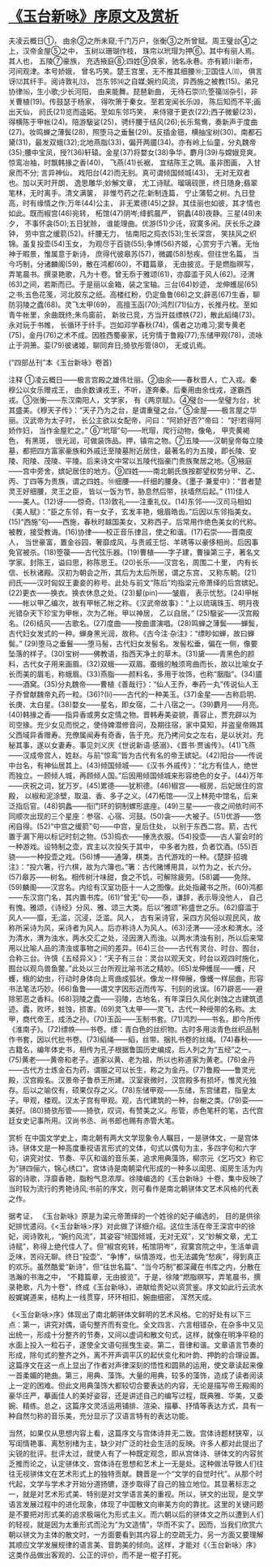 # [《玉台新咏》序原文及赏析](https://www.vrrw.net/wx/14321.html)

夫凌云概日①， 由余②之所未窥;千门万户，张衡③之所曾赋。周王璧台④之上，汉帝金屋⑤之中， 玉树以珊瑚作枝， 珠帘以玳瑁为押⑥。其中有丽人焉。其人也， 五陵⑦豪族， 充选掖庭⑧;四姓⑨良家，驰名永巷。亦有颖川新市，河间观津。本号娇娥， 曾名巧笑。楚王宫里，无不推其细腰⑩;卫国佳人⑾， 俱言讶⑿其纤手。阅诗敦礼⒀， 岂东邻⒁之自媒;婉约风流，异西施之被教(15)。弟兄协律⒃，生小歌;少长河阳， 由来能舞。琵琶新曲， 无待石崇⒄;箜篌⒅杂引，非关曹植(19)。传鼓瑟于杨家， 得吹箫于秦女。至若宠闻长乐⒇， 陈后知而不平;画出天仙， 阏氏(21)览而遥妬。至如东邻巧笑， 来侍寝于更衣(22);西子微颦(23)，得横陈于甲帐(24)。陪游馺娑(25)，骋纤腰于结风(26);长乐鸳鸯，奏新声于度曲(27)。妆鸣蝉之薄鬓(28)，照堕马之垂鬟(29)。反插金钿，横抽宝树(30)。南都石黛(31)，最发双蛾(32);北地燕脂(33)，偏开两靥(34)。亦有岭上仙童，分丸魏帝(35);腰中宝凤，授?(36)轩辕。金星(37)将婺女(38)争华，麝月(39)与嫦娥竞爽。惊鸾冶袖，时飘韩掾之香(40)， 飞燕(41)长裾， 宜结陈王之珮。虽非图画， 入甘泉而不分; 言异神仙， 戏阳台(42)而无别。真可谓倾国倾城(43)， 无对无双者也。加以天时开朗， 逸思雕华;妙解文章， 尤工诗赋。瑠璃砚匣，终日随身;翡翠笔林，无时离手。清文满箧， 非惟芍药之花;新制连篇， 宁止蒲萄之树。九日登高，时有缘情之作;万年(44)公主， 非无累德(45)之辞。其佳丽也如彼，其才情也如此。既而椒宫(46)宛转， 柘馆(47)阴岑;绛鹤晨严， 铜蠡(48)夜静。三星(49)未夕， 不事怀衾(50);五日犹赊， 谁能理曲。优游(51)少讬，寂寞多闲。厌长乐之疎钟， 劳中宫之缓箭(52)。纤腰无力， 怯南阳之捣衣(53);生长深宫， 笑扶风之织锦。虽复投壶(54)玉女， 为观尽于百骁(55);争博(56)齐姬，心赏穷于六箸。无怡神于暇景，惟属意于新诗， 庶得代彼皋苏(57)，微蠲(58)愁疾。但往世名篇， 当今巧制，分诸麟阁(59)，散在鸿都(60)，不籍篇章， 无由披览。于是燃脂暝写，弄笔晨书。撰录艳歌，凡为十卷。曾无忝于雅颂(61)，亦靡滥于风人(62)。泾渭(63)之间，若斯而已。于是丽以金箱，装之宝轴。三台(64)妙迹， 龙伸蠖屈(65)之书;五色花笺，河北胶东之纸。高楼红粉，仍定鱼鲁(66)之文;辟恶(67)生香，聊防羽陵之蠹(68)。灵飞太甲(69)， 高擅玉函(70);鸿烈(71)仙方，长推丹枕。至如青牛帐里，余曲既终;朱鸟窗前， 新妆已竞，方当开兹缥帙(72)，散此縚绳(73)。永对玩于书帷， 长循环于纤手。岂如邓学春秋(74)，儒者之功难习;窦专黄老(75)，金丹(76)之术不成。因胜西蜀豪家，讬穷情于鲁殿(77);东储甲观(78)，流咏止于洞箫。娈(79)彼诸姬，聊同弃日;猗欤彤管(80)， 无或讥焉。

(“四部丛刊”本《玉台新咏》卷首)



注释 ①凌云概日——极言宫殿之雄伟壮丽。②由余——春秋晋人，亡入戎。秦穆公以女乐赠戎王， 由余数谏戎王，不听，遂奔秦。后秦用由余伐戎，遂霸西戎。③张衡——东汉南阳人，文学家， 有《两京赋》。④璧台——垒璧为台，状其盛美。《穆天子传》：“天子乃为之台，是谓重璧之台。” ⑤金屋——极言屋之华丽。汉武帝为太子时， 长公主欲以女配帝，问曰：“阿娇好否?”帝曰： “好!若得阿娇作妇， 当作金屋贮之。” ⑥“玳瑁”句——玳瑁，爬行动物，像龟， 甲壳黄褐色， 有黑斑， 很光润，可做装饰品。押，镇帘之物。⑦五陵——汉朝皇帝每立陵墓，都把四方富家豪族和外戚迁至陵墓附近居住，最著名的为五陵，即长陵、安陵、阳陵、茂陵、平陵。后来诗文中常以五陵代指豪门贵族聚居之地。⑧掖庭——宫中旁舍，嫔妃居住的地方。⑨四姓——南北朝氏族按郡望权势分甲、乙、丙、丁四等为贵族，谓之四姓。⑩细腰——纤细的腰身。《墨子·兼爱中》：“昔者楚灵王好细腰，灵王之臣， 皆以一饭为节，胁息然后带，扶墙然后起。” (11)佳人——美人。(12)讶——惊奇。(13)敦礼——注重礼仪。(14)东邻——汉司马相如《美人赋》：“臣之东邻，有一女子，玄发丰艳，蛾眉皓齿。”后因以东邻指美女。(15)“西施”句——西施，春秋时越国美女，又称西子。后常用作绝色美女的代称。被教，接受教诲。(16)协律——校正音乐律吕，使之和谐。(17)石崇——晋南皮人， 当世豪富，置金谷园，奢靡成风，与贵戚王恺、羊琇等以豪侈相尚。后因事免官被杀。(18)箜篌——古代弦乐器。(19)曹植——字子建，曹操第三子，著名文学家。封陈王，谥曰思，称陈思王。(20)长乐——汉宫名，周围二十里， 内有长信、长秋诸殿。汉初为朝会之所，其后为太后所居，谓之东宫， 又称东朝。(21)阏氏——汉时匈奴王妻妾的称号。此处与前文“陈后”均指梁元帝萧绎的后宫嫔妃。(22)更衣——换衣。换衣休息之处。(23)颦(pin)——皱眉， 表示忧愁。(24)甲帐——帐以甲乙编次，故有甲帐乙帐之称。《汉武帝故事》：“上以琉璃珠玉、明月夜光错杂天下珍宝为甲帐，次为乙帐。甲以神居， 乙以自居。” (25)馺娑——汉宫殿名。(26)结风——古歌名。(27)度曲——按曲谱演唱。(28)鸣蝉之薄鬓——蝉鬓，古代妇女发式的一种。蝉身黑光润，故称。《古今注·杂注》：“缥眇如蝉，故曰蝉鬓。” (29)堕马之垂鬟——堕马髻，古代妇女发髻名。发髻松垂，偏在一侧，像要坠落的样子。(30)宝树——佛教语，指西天净土的草木。(31)黛——青黑色的颜料，古代女子用来画眉。(32)双蛾——双眉。蚕蛾的触须弯曲而长，故以比喻女子长而美的眉毛，称蛾眉。(33)燕脂——颜料名，多用于妆饰，也称“胭脂”。(34)靥——酒窝。(35)分丸魏帝——曹植《善哉行》：“仙人王乔，奉药一丸”传说仙人王子乔曾献魏帝丸药一粒。(36)?(li)——古代的一种美玉。(37)金星——古称启明、长庚、太白星。(38)婺女——星名，即女宿，二十八宿之一。(39)麝月——月亮。(40)韩掾之香——指异香或男女定情之物。晋韩寿美姿貌，善容止，贾充辟以为司空掾。充少女见而悦之，使侍婢潜修音问，及期往宿，家中莫知，并盗皇帝赐其父西域异香赠寿。充僚属闻寿有奇香，告于充。充乃拷问女之左右，是以状对。充秘其事，遂以女妻寿。事见刘义庆《世说新语·感溺》、《晋书·贾谧传》。(41)飞燕——汉成帝宫人，姓赵。与前“惊鸾”皆为古代有名的帝王嫔妃。(42)阳台——传说中台名，有神仙居其上。(43)倾国倾城——《汉书·外戚传》：“北方有佳人，绝世而独立。一顾倾人城，再顾倾人国。”后因用倾国倾城来形容绝色的女子。(44)万年——庆祝之词，犹万岁。(45)累德——犹积德。(46)椒宫——椒房，后妃居住的宫殿， 以椒和泥涂壁，取温、香、多子之义。(47)柘馆——汉上林苑中馆名，后来泛指后官。(48)铜蠡——衔门环的铜制螺形底座。(49)三星——一夜之间依时间不同顺次出现的三个星座：参宿、心宿、河鼓。(50)衾——大被子。(51)优游——悠闲自得。(52)“中宫之缓箭”句——中宫，皇后住处， 以别于东西二宫。箭，古代置于漏下用以标记时刻之物。(53)捣衣——捶洗衣服。(54)投壶——古人宴会时的一种游戏。设特制之壶，宾主以次投矢于其中， 中多者为胜，负者饮酒。(55)百骁——一种投壶之戏。(56)博——通簿，棋类。古代游戏的一种。《楚辞·招魂注》：“投六箸，行六棋，故为六簿也。”箸：古代赌博用具，以竹为之，长六分。(57)皋苏——树名。相传树汁味甜，食之不饥，可解除疲劳。(58)蠲——免除。(59)麟阁——汉宫名。内绘有汉室功臣十一人之图像。此处指藏书之所。(60)鸿都——东汉宫门名，其内置书库。(61)“曾无”句——忝，谦辞，表示辱没他人， 自己有愧。雅颂，《诗经》分风、雅、颂三大类。后以“雅颂”称盛世之乐。(62)靡滥于风人——靡，无;滥，沉浸，泛滥。风人， 古有采诗官，采四方风俗以观民风，故称所采诗为风，采诗者为风人。后亦称诗人为风人。(63)泾渭——泾水和渭水。泾为清水，渭为浊水，两水交汇之处，泾因渭入而浊。以两水清浊有别，所以后来常用以比喻人品的清浊或事物之间的差异。(64)三台——古代有灵台、时台、囿台，合称三台。许慎《五经异义》：“天子有三台：灵台以观天文，时台以观四时施化，囿台以观鸟兽鱼鳖。”此处以三台所观比喻书法之精妙。(65)龙伸蠖屈——蠖，尺蠖，蛾的幼虫，行动时身体向上弯曲成弧状。像龙一样伸展，像蠖一样屈曲，形容书法笔法巧妙。(66)鱼鲁——谓文字因形近而传写、刊刻的讹误。(67)辟恶——避除邪恶之香料。(68)羽陵之蠹——羽陵，古地名，有年深日久风化剥蚀之古建筑遗迹。蠹，败坏，蛀蚀，损害。(69)灵飞太甲——灵飞，古代一种绶带的名称。太甲，商代帝王，成汤之孙。(70)玉函——玉制书套。(71)鸿烈——书名，即今所传《淮南子》。(72)缥帙——书卷。缥：青白色的丝织物。古时多用淡青色丝织品制作书套，因以代批书卷。(73)縚绳——縚，丝带。捆扎书卷的丝绳。(74)春秋——古籍名，编年体史书，相传为孔子根据鲁国历史编成，后人列之为“五经”之一。(75)黄老——黄帝和老子。道家以黄、老为祖，所以也称道家为黄老。(76)金丹——古代方士炼金石为药，谓服之可以长生，称之为金丹。(77)鲁殿——鲁灵光殿，汉宫殿名。汉景帝子鲁恭王所建。汉室衰微时，汉宫殿多有损坏，惟灵光独存。后以之喻仅有，硕果仅存之义。(78)东储甲观——东储，东宫储君，指皇太子。甲观，楼观。汉太子宫有甲观。观，古代建筑的一种，台榭之类。(79)娈——美好。(80)猗欤彤管——猗欤，叹词，有赞美之义。彤管，赤色笔杆的笔，古代宫廷女史记事所用。汉尚书丞、尚书郎也赐有赤管大笔。

赏析 在中国文学史上，南北朝有两大文学现象令人瞩目，一是骈体文，一是宫体诗。骈体文是一种高度重视语言形式的文体，句式以偶句为主，多四字句和六字句，讲究对仗、节奏、平仄和谐的音乐美，追求用典藻饰，柳宗元《乞巧文》称它为“骈四俪六，锦心绣口”。宫体诗是南朝梁代形成的一种多以闺思、闺房生活为内容的诗歌，浮靡香艳，脂粉气息浓厚。徐陵编选的《玉台新咏》十卷，集中反映了当时较为流行的秀艳诗风;书前的序文，则可看作是南北朝骈体文艺术风格的代表之作。

据考证， 《玉台新咏》原是为梁元帝萧绎的一个姓徐的妃子编选的， 目的是供徐妃排忧遣闷。《<玉台新咏>序》对此做了详细介绍。这位生活在帝王深宫中的徐妃，阅诗敦礼，“婉约风流”，其姿容“倾国倾城，无对无双”，又“妙解文章，尤工诗赋”，称得上绝代佳人了。但“椒宫宛转，柘馆阴岑”，寂寞宫院之中，生活单调乏味，苦闷无聊。终日“投壶”、“争博”，纵情游戏，也无法蠲免“愁疾”，得到真正的欢乐。虽然酷爱“新诗”，但“往世名篇”、“当今巧制”都深藏在书库之内，分散在浩瀚的书海之中， “不籍篇章，无由披览”。于是，徐陵“燃脂暝写，弄笔晨书，撰录艳歌，凡为十卷”，终成《玉台新咏》，进献给贵妃以资赏鉴。序文如此行云流水般娓娓道来，结构上一线贯穿，环环相扣，婉曲细密， 浑然天成。

《<玉台新咏>序》体现出了南北朝骈体文鲜明的艺术风格。它的好处有以下三点：第一，讲究对偶，语句整齐而有变化。全文四言、六言相错杂，在杂多中又见出统一，形成十分整齐的节奏，又间以虚词和散文句式，这样，就像在明净平稳的水面上投入一粒石子，遂使全文语句摇曳生姿。第二，音律和谐。文章语言节奏的形成，除句式的整齐之外，离不开声调平仄的起伏变化和叶韵、押韵的合理设置。这篇序文在这一点上显出了作者对声律深刻的悟性和圆熟的运用，使文章读起来像一首柔媚的艳曲。第三，用典、藻饰。大量的用典，较多的藻饰，造成了读者阅读上一定的困难。但此文用典藻饰大都较切合要表达的内容，无论是描写帝王殿阁的豪华庄严，摹画佳人的美好姿容，还是讲述自己的编写过程，既典雅、华美，又委婉、精练。总之，这篇序文灵活运用铺排、渲染、描摹、抒情等表达方式，具有一种自然匀称的音乐美，充分显示了汉语言特有的表达功能。

当然，如果仅从思想内容上看，这篇序文与宫体诗并无二致。宫体诗题材狭窄，以写闺情艳事、离愁别绪为主，缺少对广泛的社会生活的反映。许多人都对此提出了尖锐的批评。批评太过，就使人有了一种既定观念，即从宫体诗、骈体文的内容贫乏推而论之，认定骈体文、宫体诗在思想和艺术上一无是处。这种做法导致人们往往无视骈体文在艺术形式上的独特贡献。魏晋是一个“文学的自觉时代”。从那个时代起，文学与学术才开始分道扬镳，逐步取得了自己的独立地位。其显著标志之一，就是对艺术形式美、特别是对文学语言美的重视。所以，骈文的出现，是文学语言发展过程中的进化现象，体现了中国散文向审美方向的靠扰。这里的关键问题是不要把对形式美的追求极端化为形式主义。而六朝以后的骈体文之所以遭到人们的轻视，就是因为太重形式而沦为“为文造情”，华而不实了。因而，当我们欣赏六朝以骈文为主体的散文时，一方面要看到其内容上的空疏无力，另一方面又要理解其顺应文学发展规律的语言美、音韵美的倾向。这样，才能对《〈玉台新咏〉序》这类作品做出客观的、公正的评价，而不是一棍子打死。

